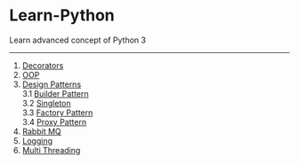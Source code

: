 # Learn-Python

Learn advanced concept of Python 3

***

1. [Decorators](Decorators/README.md)
2. [OOP](OOPs/README.md)
3. [Design Patterns](DesignPatterns/README.md)  
  3.1 [Builder Pattern](./DesignPatterns/BuilderPattern/README.md)  
  3.2 [Singleton](./DesignPatterns/Singleton/README.md)  
  3.3 [Factory Pattern](./DesignPatterns/FactoryPattern/README.md)  
  3.4 [Proxy Pattern](./DesignPatterns/ProxyPattern/README.md)  
4. [Rabbit MQ](./RabbitMQ/README.md)
5. [Logging](Logging/README.md)
6. [Multi Threading](MultiThreading/README.md)
